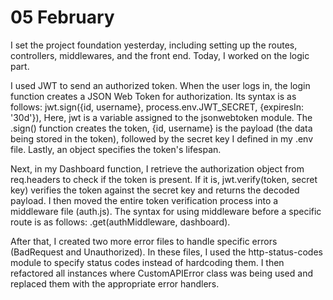 # 05 February

I set the project foundation yesterday, including setting up the routes, controllers, middlewares, and the front end. Today, I worked on the logic part.

I used JWT to send an authorized token. When the user logs in, the login function creates a JSON Web Token for authorization. Its syntax is as follows: jwt.sign({id, username}, process.env.JWT_SECRET, {expiresIn: '30d'}), Here, jwt is a variable assigned to the jsonwebtoken module. The .sign() function creates the token, {id, username} is the payload (the data being stored in the token), followed by the secret key I defined in my .env file. Lastly, an object specifies the token's lifespan.

Next, in my Dashboard function, I retrieve the authorization object from req.headers to check if the token is present. If it is, jwt.verify(token, secret key) verifies the token against the secret key and returns the decoded payload. I then moved the entire token verification process into a middleware file (auth.js). The syntax for using middleware before a specific route is as follows:
.get(authMiddleware, dashboard).

After that, I created two more error files to handle specific errors (BadRequest and Unauthorized). In these files, I used the http-status-codes module to specify status codes instead of hardcoding them. I then refactored all instances where CustomAPIError class was being used and replaced them with the appropriate error handlers.
